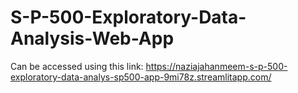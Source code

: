 # S-P-500-Exploratory-Data-Analysis-Web-App

Can be accessed using this link: https://naziajahanmeem-s-p-500-exploratory-data-analys-sp500-app-9mi78z.streamlitapp.com/
